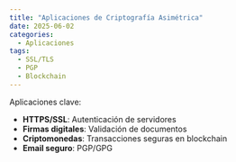 ```yaml
---
title: "Aplicaciones de Criptografía Asimétrica"
date: 2025-06-02
categories:
  - Aplicaciones
tags:
  - SSL/TLS
  - PGP
  - Blockchain
---
```


Aplicaciones clave:
- **HTTPS/SSL**: Autenticación de servidores
- **Firmas digitales**: Validación de documentos
- **Criptomonedas**: Transacciones seguras en blockchain
- **Email seguro**: PGP/GPG

<!-- Menciona casos de uso reales -->
